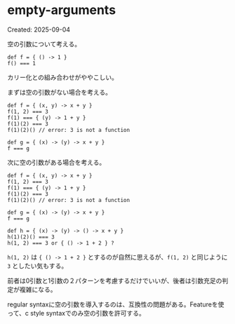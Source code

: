 # empty-arguments

Created: 2025-09-04

空の引数について考える。

```malgo
def f = { () -> 1 }
f() === 1
```

カリー化との組み合わせがややこしい。

まずは空の引数がない場合を考える。

```malgo
def f = { (x, y) -> x + y }
f(1, 2) === 3
f(1) === { (y) -> 1 + y }
f(1)(2) === 3
f(1)(2)() // error: 3 is not a function

def g = { (x) -> (y) -> x + y }
f === g
```

次に空の引数がある場合を考える。

```malgo
def f = { (x, y) -> x + y }
f(1, 2) === 3
f(1) === { (y) -> 1 + y }
f(1)(2) === 3
f(1)(2)() // error: 3 is not a function

def g = { (x) -> (y) -> x + y }
f === g

def h = { (x) -> (y) -> () -> x + y }
h(1)(2)() === 3
h(1, 2) === 3 or { () -> 1 + 2 } ?
```

`h(1, 2)` は `{ () -> 1 + 2 }` とするのが自然に思えるが、`f(1, 2)` と同じように `3` としたい気もする。

前者は0引数と1引数の２パターンを考慮するだけでいいが、後者は引数充足の判定が複雑になる。

regular syntaxに空の引数を導入するのは、互換性の問題がある。Featureを使って、c style syntaxでのみ空の引数を許可する。
